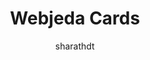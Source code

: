 ---
title: "Webjeda Cards"
github: https://github.com/sharu725/cards
demo: https://webjeda.com/cards
author: sharathdt
draft: true
ssg:
  - Jekyll
cms:
  - No Cms
---